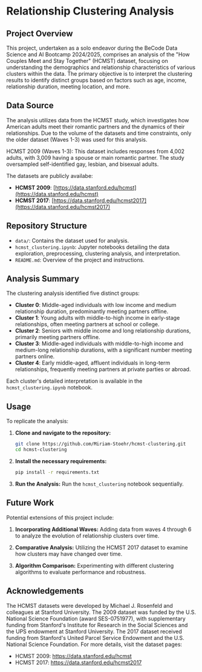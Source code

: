 # Relationship Clustering Analysis

## Project Overview

This project, undertaken as a solo endeavor during the BeCode Data Science and AI Bootcamp 2024/2025, comprises an analysis of the "How Couples Meet and Stay Together" (HCMST) dataset, focusing on understanding the demographics and relationship characteristics of various clusters within the data. The primary objective is to interpret the clustering results to identify distinct groups based on factors such as age, income, relationship duration, meeting location, and more.

## Data Source

The analysis utilizes data from the HCMST study, which investigates how American adults meet their romantic partners and the dynamics of their relationships. Due to the volume of the datasets and time constraints, only the older dataset (Waves 1-3) was used for this analysis.

HCMST 2009 (Waves 1-3): This dataset includes responses from 4,002 adults, with 3,009 having a spouse or main romantic partner. The study oversampled self-identified gay, lesbian, and bisexual adults. 

The datasets are publicly availabe:

* **HCMST 2009**: [https://data.stanford.edu/hcmst](https://data.stanford.edu/hcmst)
* **HCMST 2017**: [https://data.stanford.edu/hcmst2017](https://data.stanford.edu/hcmst2017)

## Repository Structure

* `data/`: Contains the dataset used for analysis.
* `hcmst_clustering.ipynb`: Jupyter notebooks detailing the data exploration, preprocessing, clustering analysis, and interpretation.
* `README.md`: Overview of the project and instructions.

## Analysis Summary

The clustering analysis identified five distinct groups:

* **Cluster 0**: Middle-aged individuals with low income and medium relationship duration, predominantly meeting partners offline.
* **Cluster 1**: Young adults with middle-to-high income in early-stage relationships, often meeting partners at school or college.
* **Cluster 2**: Seniors with middle income and long relationship durations, primarily meeting partners offline.
* **Cluster 3**: Middle-aged individuals with middle-to-high income and medium-long relationship durations, with a significant number meeting partners online.
* **Cluster 4**: Early middle-aged, affluent individuals in long-term relationships, frequently meeting partners at private parties or abroad.

Each cluster's detailed interpretation is available in the `hcmst_clustering.ipynb` notebook.

## Usage

To replicate the analysis:

1. **Clone and navigate to the repository:**
   
    ```bash
    git clone https://github.com/Miriam-Stoehr/hcmst-clustering.git
    cd hcmst-clustering
    ```

2. **Install the necessary requirements:**
   
    ```bash
    pip install -r requirements.txt
    ```

3. **Run the Analysis:** Run the `hcmst_clustering` notebook sequentially.

## Future Work

Potential extensions of this project include:

1. **Incorporating Additional Waves:** Adding data from waves 4 through 6 to analyze the evolution of relationship clusters over time.

2. **Comparative Analysis:** Utilizing the HCMST 2017 dataset to examine how clusters may have changed over time.

3. **Algorithm Comparison:** Experimenting with different clustering algorithms to evaluate performance and robustness.


## Acknowledgements

The HCMST datasets were developed by Michael J. Rosenfeld and colleagues at Stanford University. The 2009 dataset was funded by the U.S. National Science Foundation (award SES-0751977), with supplementary funding from Stanford's Institute for Research in the Social Sciences and the UPS endowment at Stanford University. The 2017 dataset received funding from Stanford's United Parcel Service Endowment and the U.S. National Science Foundation. For more details, visit the dataset pages:

* HCMST 2009: https://data.stanford.edu/hcmst
* HCMST 2017: https://data.stanford.edu/hcmst2017
